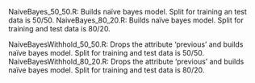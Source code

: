 NaiveBayes_50_50.R: Builds naïve bayes model. Split for training an test data is 50/50.
NaiveBayes_80_20.R: Builds naïve bayes model. Split for training and test data is 80/20.

NaiveBayesWithhold_50_50.R: Drops the attribute ‘previous’ and builds naïve bayes model. Split for training and test data is 50/50.
NaiveBayesWithhold_80_20.R: Drops the attribute ‘previous’ and builds naïve bayes model. Split for training and test data is 80/20.
